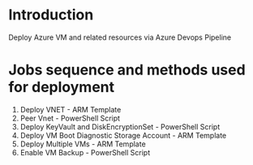 # Introduction 
Deploy Azure VM and related resources via Azure Devops Pipeline

# Jobs sequence and methods used for deployment 

1.	Deploy VNET                                     - ARM Template
2.  Peer Vnet										- PowerShell Script
3.	Deploy KeyVault and DiskEncryptionSet           - PowerShell Script 
4.	Deploy VM Boot Diagnostic Storage Account       - ARM Template
5.	Deploy Multiple VMs                             - ARM Template
6.  Enable VM Backup					            - PowerShell Script	




